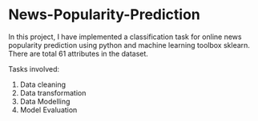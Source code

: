 # News-Popularity-Prediction

In this project, I have implemented a classification task for online news popularity prediction using python and machine learning toolbox sklearn. 
There are total 61 attributes in the dataset.

Tasks involved: 
1. Data cleaning
2. Data transformation
3. Data Modelling
4. Model Evaluation
